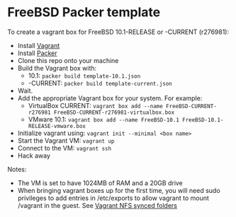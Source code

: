 # FreeBSD Packer template

To create a vagrant box for FreeBSD 10.1-RELEASE or -CURRENT (r276981):

 * Install [Vagrant](https://www.vagrantup.com)
 * Install [Packer](https://www.packer.io/)
 * Clone this repo onto your machine
 * Build the Vagrant box with:
   * 10.1: `packer build template-10.1.json`
   * -CURRENT: `packer build template-current.json`
 * Wait.
 * Add the appropriate Vagrant box for your system.  For example:
   * VirtualBox CURRENT: `vagrant box add --name FreeBSD-CURRENT-r276981 FreeBSD-CURRENT-r276981-virtualbox.box`
   * VMware 10.1: `vagrant box add --name FreeBSD-10.1 FreeBSD-10.1-RELEASE-vmware.box`
 * Initialize vagrant using: `vagrant init --minimal <box name>`
 * Start the Vagrant VM: `vagrant up`
 * Connect to the VM: `vagrant ssh`
 * Hack away

Notes:

 * The VM is set to have 1024MB of RAM and a 20GB drive
 * When bringing vagrant boxes up for the first time, you will
   need sudo privileges to add entries in /etc/exports to allow
   vagrant to mount /vagrant in the guest.  See 
   [Vagrant NFS synced folders](https://docs.vagrantup.com/v2/synced-folders/nfs.html)
